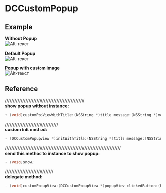 DCCustomPopup
=============

Example
-------------

**Without Popup**<br>
![Alt-текст](https://dl.dropboxusercontent.com/u/52966385/GitHub/DCCustomPopup/iOS%20Simulator%20Screen%20shot%2016.06.2013%2C%2020.40.25.png "Какой-то Текст")

**Default Popup**<br>
![Alt-текст](https://dl.dropboxusercontent.com/u/52966385/GitHub/DCCustomPopup/iOS%20Simulator%20Screen%20shot%2016.06.2013%2C%2020.40.28.png "Какой-то Текст")

**Popup with custom image**<br>
![Alt-текст](https://dl.dropboxusercontent.com/u/52966385/GitHub/DCCustomPopup/iOS%20Simulator%20Screen%20shot%2016.06.2013%2C%2020.40.40.png "Какой-то Текст")

Reference
--------------

///////////////////////////////////////////////////<br>
**show popup without instance:**
```objective-c
+ (void)customPopViewWithTitle:(NSString *)title message:(NSString *)message image:(UIImage *)image;
```
//////////////////////////////////<br>
**custom init method:**
```objective-c
- (DCCustomPopupView *)initWithTitle:(NSString *)title message:(NSString *)message image:(UIImage *)image;
```
//////////////////////////////////////////////////////////////////////////<br>
**send this method to instance to show popup:**
```objective-c
- (void)show;
```
///////////////////////////////<br>
**delegate method:**
```objective-c
- (void)customPopupView:(DCCustomPopupView *)popupView clickedButton:(UIButton *)button;
```

